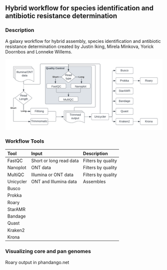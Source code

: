 ## Hybrid workflow for species identification and antibiotic resistance determination

### Description
A galaxy workflow for hybrid assembly, species identification and antibiotic resistance determination created by Justin Iking, Mirela Minkova, Yorick Doornbos and Lonneke Willems.

![alt text](https://github.com/LonnekeW/Hybrid_Galaxy_Workflow/blob/main/images/flowchart.png "Workflow Flowchart")

### Workflow Tools
| **Tool**        | **Input**                     | **Description**     |
| :---            | :---                          | :---                |
| FastQC          | Short or long read data       | Filters by quality  |
| Nanoplot        | ONT data                      | Filters by quality  |
| MultiQC         | Illumina or ONT data          | Filters by quality  |
| Unicycler       | ONT and Illumina data         | Assembles           |
| Busco           |                               |                     |
| Prokka          |                               |                     |
| Roary           |                               |                     |
| StarAMR         |                               |                     |
| Bandage         |                               |                     |
| Quast           |                               |                     |
| Kraken2         |                               |                     |
| Krona           |                               |                     | <br>

### Visualizing core and pan genomes
Roary output in phandango.net
